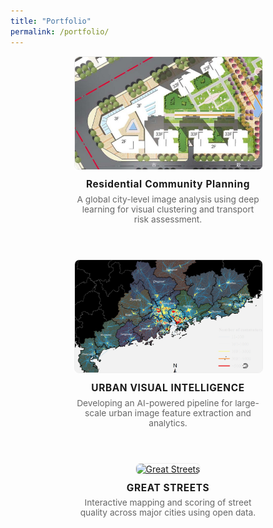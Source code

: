 ```yaml
---
title: "Portfolio"
permalink: /portfolio/
---
```


<style>
.project-grid {
  display: flex;
  flex-wrap: wrap;
  gap: 2em;
  justify-content: center;
}
.project-card {
  width: 300px;
  margin-bottom: 2em;
  text-align: center;
}
.project-card img {
  width: 100%;
  height: 180px;
  object-fit: cover;
  border-radius: 8px;
  border: 1px solid #eee;
}
.project-title {
  font-weight: bold;
  margin-top: 0.7em;
  font-size: 1.1em;
  letter-spacing: 0.04em;
}
.project-desc {
  color: #666;
  margin-top: 0.5em;
  font-size: 0.98em;
}
</style>

<div class="project-grid">

  <div class="project-card">
    <a href="https://your-link.com/project1" target="_blank">
      <img src="/images/portfolio/project1.jpg" alt="Urban Visual Clusters">
    </a>
    <div class="project-title">Residential Community Planning</div>
    <div class="project-desc">
      A global city-level image analysis using deep learning for visual clustering and transport risk assessment.
    </div>
  </div>

  <div class="project-card">
    <a href="https://your-link.com/project2" target="_blank">
      <img src="/images/portfolio/project2.jpg" alt="Regional Mobility">
    </a>
    <div class="project-title">URBAN VISUAL INTELLIGENCE</div>
    <div class="project-desc">
      Developing an AI-powered pipeline for large-scale urban image feature extraction and analytics.
    </div>
  </div>

  <div class="project-card">
    <a href="https://your-link.com/project3" target="_blank">
      <img src="/images/project3.jpg" alt="Great Streets">
    </a>
    <div class="project-title">GREAT STREETS</div>
    <div class="project-desc">
      Interactive mapping and scoring of street quality across major cities using open data.
    </div>
  </div>

  <!-- Add more project-cards as needed -->

</div>

